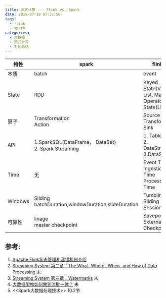 ```yaml
---
title: 流式计算 --- Flink vs. Spark
date: 2019-07-19 07:37:56
tags:
  - flink
  - spark  
categories: 
  - 大数据
  - 流式计算
  - 对比总结    
---
```


<p></p>
<!-- more -->

 
特性  |  spark | flink
---|----|---
本质 |  batch |  event 
State | RDD |  Keyed State(Value, List, Map) <br> Operator State(List)
算子 | Transformation<br> Action |  Source<br> Transform<br> Sink 
API | 1.SparkSQL(DataFrame， DataSet)<br> 2. Spark Streaming <br> | 1. Table<br> 2. DataStream <br> 3.DataSet    
Time | 无 | Event Time<br> Ingestion Time<br> Processing Time
Windows | Sliding <br> batchDuration,windowDuration,slideDuration  | Tumbling<br> Sliding <br> Session
可靠性 | linage<br> master checkpoint|  Savepoint<br>External Checkpoint


## 参考:
1. [Apache Flink状态管理和容错机制介绍](https://www.iteblog.com/archives/2417.html)
2. [Streaming System 第二章：The What- Where- When- and How of Data Processing](https://yq.aliyun.com/articles/674450) 未
3. [Streaming System 第三章：Watermarks](https://yq.aliyun.com/articles/682873) 未
4. [大数据架构如何做到流批一体？](https://yq.aliyun.com/articles/706954) 未
5. <<Spark大数据处理技术>> 10.2节